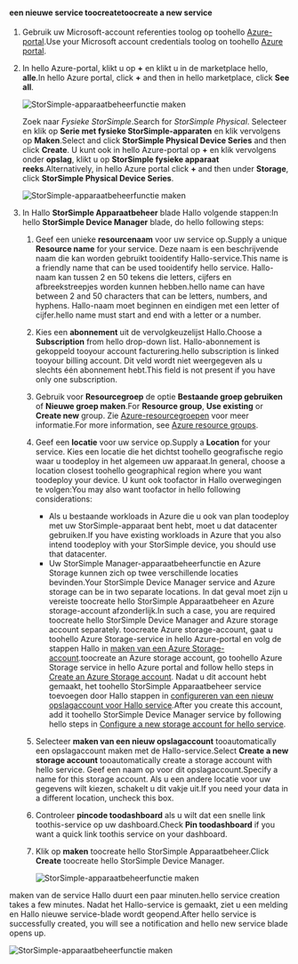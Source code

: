 <!--author=alkohli last changed:02/10/2017-->


#### <a name="toocreate-a-new-service"></a><span data-ttu-id="ad5f2-101">een nieuwe service toocreate</span><span class="sxs-lookup"><span data-stu-id="ad5f2-101">toocreate a new service</span></span>

1. <span data-ttu-id="ad5f2-102">Gebruik uw Microsoft-account referenties toolog op toohello [Azure-portal](https://portal.azure.com/).</span><span class="sxs-lookup"><span data-stu-id="ad5f2-102">Use your Microsoft account credentials toolog on toohello [Azure portal](https://portal.azure.com/).</span></span>

2. <span data-ttu-id="ad5f2-103">In hello Azure-portal, klikt u op  **+**  en klikt u in de marketplace hello, **alle**.</span><span class="sxs-lookup"><span data-stu-id="ad5f2-103">In hello Azure portal, click **+** and then in hello marketplace, click **See all**.</span></span>

    ![StorSimple-apparaatbeheerfunctie maken](./media/storsimple-8000-create-new-service/createssdevman1.png)

    <span data-ttu-id="ad5f2-105">Zoek naar _Fysieke StorSimple_.</span><span class="sxs-lookup"><span data-stu-id="ad5f2-105">Search for _StorSimple Physical_.</span></span> <span data-ttu-id="ad5f2-106">Selecteer en klik op **Serie met fysieke StorSimple-apparaten** en klik vervolgens op **Maken**.</span><span class="sxs-lookup"><span data-stu-id="ad5f2-106">Select and click **StorSimple Physical Device Series** and then click **Create**.</span></span> <span data-ttu-id="ad5f2-107">U kunt ook in hello Azure-portal op  **+**  en klik vervolgens onder **opslag**, klikt u op **StorSimple fysieke apparaat reeks**.</span><span class="sxs-lookup"><span data-stu-id="ad5f2-107">Alternatively, in hello Azure portal click **+** and then under **Storage**, click **StorSimple Physical Device Series**.</span></span>

    ![StorSimple-apparaatbeheerfunctie maken](./media/storsimple-8000-create-new-service/createssdevman11.png)

3. <span data-ttu-id="ad5f2-109">In Hallo **StorSimple Apparaatbeheer** blade Hallo volgende stappen:</span><span class="sxs-lookup"><span data-stu-id="ad5f2-109">In hello **StorSimple Device Manager** blade, do hello following steps:</span></span>
   
   1. <span data-ttu-id="ad5f2-110">Geef een unieke **resourcenaam** voor uw service op.</span><span class="sxs-lookup"><span data-stu-id="ad5f2-110">Supply a unique **Resource name** for your service.</span></span> <span data-ttu-id="ad5f2-111">Deze naam is een beschrijvende naam die kan worden gebruikt tooidentify Hallo-service.</span><span class="sxs-lookup"><span data-stu-id="ad5f2-111">This name is a friendly name that can be used tooidentify hello service.</span></span> <span data-ttu-id="ad5f2-112">Hallo-naam kan tussen 2 en 50 tekens die letters, cijfers en afbreekstreepjes worden kunnen hebben.</span><span class="sxs-lookup"><span data-stu-id="ad5f2-112">hello name can have between 2 and 50 characters that can be letters, numbers, and hyphens.</span></span> <span data-ttu-id="ad5f2-113">Hallo-naam moet beginnen en eindigen met een letter of cijfer.</span><span class="sxs-lookup"><span data-stu-id="ad5f2-113">hello name must start and end with a letter or a number.</span></span>

   2. <span data-ttu-id="ad5f2-114">Kies een **abonnement** uit de vervolgkeuzelijst Hallo.</span><span class="sxs-lookup"><span data-stu-id="ad5f2-114">Choose a **Subscription** from hello drop-down list.</span></span> <span data-ttu-id="ad5f2-115">Hallo-abonnement is gekoppeld tooyour account facturering.</span><span class="sxs-lookup"><span data-stu-id="ad5f2-115">hello subscription is linked tooyour billing account.</span></span> <span data-ttu-id="ad5f2-116">Dit veld wordt niet weergegeven als u slechts één abonnement hebt.</span><span class="sxs-lookup"><span data-stu-id="ad5f2-116">This field is not present if you have only one subscription.</span></span>

   3. <span data-ttu-id="ad5f2-117">Gebruik voor **Resourcegroep** de optie **Bestaande groep gebruiken** of **Nieuwe groep maken**.</span><span class="sxs-lookup"><span data-stu-id="ad5f2-117">For **Resource group**, **Use existing** or **Create new** group.</span></span> <span data-ttu-id="ad5f2-118">Zie [Azure-resourcegroepen](https://azure.microsoft.com/documentation/articles/virtual-machines-windows-infrastructure-resource-groups-guidelines/) voor meer informatie.</span><span class="sxs-lookup"><span data-stu-id="ad5f2-118">For more information, see [Azure resource groups](https://azure.microsoft.com/documentation/articles/virtual-machines-windows-infrastructure-resource-groups-guidelines/).</span></span>
   
   4. <span data-ttu-id="ad5f2-119">Geef een **locatie** voor uw service op.</span><span class="sxs-lookup"><span data-stu-id="ad5f2-119">Supply a **Location** for your service.</span></span> <span data-ttu-id="ad5f2-120">Kies een locatie die het dichtst toohello geografische regio waar u toodeploy in het algemeen uw apparaat.</span><span class="sxs-lookup"><span data-stu-id="ad5f2-120">In general, choose a location closest toohello geographical region where you want toodeploy your device.</span></span> <span data-ttu-id="ad5f2-121">U kunt ook toofactor in Hallo overwegingen te volgen:</span><span class="sxs-lookup"><span data-stu-id="ad5f2-121">You may also want toofactor in hello following considerations:</span></span> 
      
      * <span data-ttu-id="ad5f2-122">Als u bestaande workloads in Azure die u ook van plan toodeploy met uw StorSimple-apparaat bent hebt, moet u dat datacenter gebruiken.</span><span class="sxs-lookup"><span data-stu-id="ad5f2-122">If you have existing workloads in Azure that you also intend toodeploy with your StorSimple device, you should use that datacenter.</span></span>
      * <span data-ttu-id="ad5f2-123">Uw StorSimple Manager-apparaatbeheerfunctie en Azure Storage kunnen zich op twee verschillende locaties bevinden.</span><span class="sxs-lookup"><span data-stu-id="ad5f2-123">Your StorSimple Device Manager service and Azure storage can be in two separate locations.</span></span> <span data-ttu-id="ad5f2-124">In dat geval moet zijn u vereiste toocreate hello StorSimple Apparaatbeheer en Azure storage-account afzonderlijk.</span><span class="sxs-lookup"><span data-stu-id="ad5f2-124">In such a case, you are required toocreate hello StorSimple Device Manager and Azure storage account separately.</span></span> <span data-ttu-id="ad5f2-125">toocreate Azure storage-account, gaat u toohello Azure Storage-service in hello Azure-portal en volg de stappen Hallo in [maken van een Azure Storage-account](../articles/storage/common/storage-create-storage-account.md#create-a-storage-account).</span><span class="sxs-lookup"><span data-stu-id="ad5f2-125">toocreate an Azure storage account, go toohello Azure Storage service in hello Azure portal and follow hello steps in [Create an Azure Storage account](../articles/storage/common/storage-create-storage-account.md#create-a-storage-account).</span></span> <span data-ttu-id="ad5f2-126">Nadat u dit account hebt gemaakt, het toohello StorSimple Apparaatbeheer service toevoegen door Hallo stappen in [configureren van een nieuw opslagaccount voor Hallo service](../articles/storsimple/storsimple-8000-deployment-walkthrough-u2.md#configure-a-new-storage-account-for-the-service).</span><span class="sxs-lookup"><span data-stu-id="ad5f2-126">After you create this account, add it toohello StorSimple Device Manager service by following hello steps in [Configure a new storage account for hello service](../articles/storsimple/storsimple-8000-deployment-walkthrough-u2.md#configure-a-new-storage-account-for-the-service).</span></span>

   5. <span data-ttu-id="ad5f2-127">Selecteer **maken van een nieuw opslagaccount** tooautomatically een opslagaccount maken met de Hallo-service.</span><span class="sxs-lookup"><span data-stu-id="ad5f2-127">Select **Create a new storage account** tooautomatically create a storage account with hello service.</span></span> <span data-ttu-id="ad5f2-128">Geef een naam op voor dit opslagaccount.</span><span class="sxs-lookup"><span data-stu-id="ad5f2-128">Specify a name for this storage account.</span></span> <span data-ttu-id="ad5f2-129">Als u een andere locatie voor uw gegevens wilt kiezen, schakelt u dit vakje uit.</span><span class="sxs-lookup"><span data-stu-id="ad5f2-129">If you need your data in a different location, uncheck this box.</span></span>

   6. <span data-ttu-id="ad5f2-130">Controleer **pincode toodashboard** als u wilt dat een snelle link toothis-service op uw dashboard.</span><span class="sxs-lookup"><span data-stu-id="ad5f2-130">Check **Pin toodashboard** if you want a quick link toothis service on your dashboard.</span></span>
      
   7. <span data-ttu-id="ad5f2-131">Klik op **maken** toocreate hello StorSimple Apparaatbeheer.</span><span class="sxs-lookup"><span data-stu-id="ad5f2-131">Click **Create** toocreate hello StorSimple Device Manager.</span></span>

       ![StorSimple-apparaatbeheerfunctie maken](./media/storsimple-8000-create-new-service/createssdevman2.png)
   
<span data-ttu-id="ad5f2-133">maken van de service Hallo duurt een paar minuten.</span><span class="sxs-lookup"><span data-stu-id="ad5f2-133">hello service creation takes a few minutes.</span></span> <span data-ttu-id="ad5f2-134">Nadat het Hallo-service is gemaakt, ziet u een melding en Hallo nieuwe service-blade wordt geopend.</span><span class="sxs-lookup"><span data-stu-id="ad5f2-134">After hello service is successfully created, you will see a notification and hello new service blade opens up.</span></span>
   
![StorSimple-apparaatbeheerfunctie maken](./media/storsimple-8000-create-new-service/createssdevman5.png)


